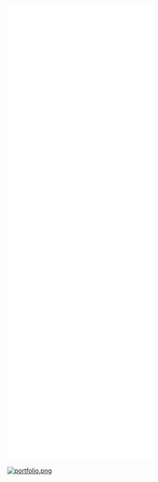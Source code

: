 ![Metrics](/github-metrics.svg)

[![portfolio.png](<https://cr-ss-service.azurewebsites.net/api/ScreenShot?widget=portfolio&username=IgorBialek&branding=false&company=false&links=false&style=--item-bg-color:%230D1117;--item-border-radius:10px;--title-text-color:%23dadee2;--date-text-color:%23dadee2;--description-text-color:%23dadee2;--tag-text-color:%23dadee2;--branding-text-color:%23dadee2;--company-opacity:0;--tag-bg-color:%231C2729;>)](https://profile.codersrank.io/user/igorbialek/#Portfolio)
